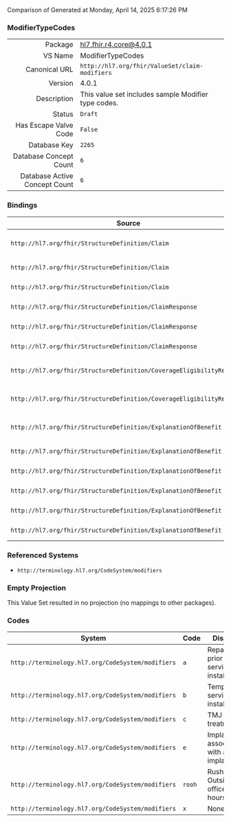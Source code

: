 Comparison of 
Generated at Monday, April 14, 2025 6:17:26 PM

### ModifierTypeCodes

|      |     |
| ---: | --- |
| Package | hl7.fhir.r4.core@4.0.1 |
| VS Name | ModifierTypeCodes |
| Canonical URL | `http://hl7.org/fhir/ValueSet/claim-modifiers` |
| Version | 4.0.1 |
| Description | This value set includes sample Modifier type codes. |
| Status | `Draft` |
| Has Escape Valve Code | `False` |
| Database Key | `2265` |
| Database Concept Count | `6` |
| Database Active Concept Count | `6` |
### Bindings

| Source | Element | Binding | Strength | Element Short |
| ------ | ------- | ------- | -------- | ------------- |
| `http://hl7.org/fhir/StructureDefinition/Claim` | `Claim.item.modifier` | `http://hl7.org/fhir/ValueSet/claim-modifiers` | `Example` | Product or service billing modifiers |
| `http://hl7.org/fhir/StructureDefinition/Claim` | `Claim.item.detail.modifier` | `http://hl7.org/fhir/ValueSet/claim-modifiers` | `Example` | Service/Product billing modifiers |
| `http://hl7.org/fhir/StructureDefinition/Claim` | `Claim.item.detail.subDetail.modifier` | `http://hl7.org/fhir/ValueSet/claim-modifiers` | `Example` | Service/Product billing modifiers |
| `http://hl7.org/fhir/StructureDefinition/ClaimResponse` | `ClaimResponse.addItem.modifier` | `http://hl7.org/fhir/ValueSet/claim-modifiers` | `Example` | Service/Product billing modifiers |
| `http://hl7.org/fhir/StructureDefinition/ClaimResponse` | `ClaimResponse.addItem.detail.modifier` | `http://hl7.org/fhir/ValueSet/claim-modifiers` | `Example` | Service/Product billing modifiers |
| `http://hl7.org/fhir/StructureDefinition/ClaimResponse` | `ClaimResponse.addItem.detail.subDetail.modifier` | `http://hl7.org/fhir/ValueSet/claim-modifiers` | `Example` | Service/Product billing modifiers |
| `http://hl7.org/fhir/StructureDefinition/CoverageEligibilityRequest` | `CoverageEligibilityRequest.item.modifier` | `http://hl7.org/fhir/ValueSet/claim-modifiers` | `Example` | Product or service billing modifiers |
| `http://hl7.org/fhir/StructureDefinition/CoverageEligibilityResponse` | `CoverageEligibilityResponse.insurance.item.modifier` | `http://hl7.org/fhir/ValueSet/claim-modifiers` | `Example` | Product or service billing modifiers |
| `http://hl7.org/fhir/StructureDefinition/ExplanationOfBenefit` | `ExplanationOfBenefit.item.modifier` | `http://hl7.org/fhir/ValueSet/claim-modifiers` | `Example` | Product or service billing modifiers |
| `http://hl7.org/fhir/StructureDefinition/ExplanationOfBenefit` | `ExplanationOfBenefit.item.detail.modifier` | `http://hl7.org/fhir/ValueSet/claim-modifiers` | `Example` | Service/Product billing modifiers |
| `http://hl7.org/fhir/StructureDefinition/ExplanationOfBenefit` | `ExplanationOfBenefit.item.detail.subDetail.modifier` | `http://hl7.org/fhir/ValueSet/claim-modifiers` | `Example` | Service/Product billing modifiers |
| `http://hl7.org/fhir/StructureDefinition/ExplanationOfBenefit` | `ExplanationOfBenefit.addItem.modifier` | `http://hl7.org/fhir/ValueSet/claim-modifiers` | `Example` | Service/Product billing modifiers |
| `http://hl7.org/fhir/StructureDefinition/ExplanationOfBenefit` | `ExplanationOfBenefit.addItem.detail.modifier` | `http://hl7.org/fhir/ValueSet/claim-modifiers` | `Example` | Service/Product billing modifiers |
| `http://hl7.org/fhir/StructureDefinition/ExplanationOfBenefit` | `ExplanationOfBenefit.addItem.detail.subDetail.modifier` | `http://hl7.org/fhir/ValueSet/claim-modifiers` | `Example` | Service/Product billing modifiers |

### Referenced Systems

* `http://terminology.hl7.org/CodeSystem/modifiers`
### Empty Projection

This Value Set resulted in no projection (no mappings to other packages).

### Codes

| System | Code | Display |
| ------ | ---- | ------- |
| `http://terminology.hl7.org/CodeSystem/modifiers` | `a` | Repair of prior service or installation |
| `http://terminology.hl7.org/CodeSystem/modifiers` | `b` | Temporary service or installation |
| `http://terminology.hl7.org/CodeSystem/modifiers` | `c` | TMJ treatment |
| `http://terminology.hl7.org/CodeSystem/modifiers` | `e` | Implant or associated with an implant |
| `http://terminology.hl7.org/CodeSystem/modifiers` | `rooh` | Rush or Outside of office hours |
| `http://terminology.hl7.org/CodeSystem/modifiers` | `x` | None |
